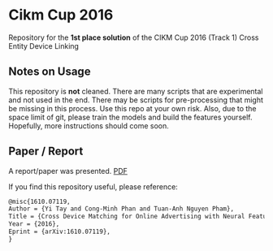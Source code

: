 # Cikm Cup 2016
Repository for the **1st place solution** of the CIKM Cup 2016 (Track 1)
Cross Entity Device Linking

## Notes on Usage
This repository is **not** cleaned. There are many scripts that are experimental
and not used in the end. There may be scripts for pre-processing that might be missing
in this process. Use this repo at your own risk. Also, due to the space limit of
git, please train the models and build the features yourself. Hopefully, more instructions
should come soon.

## Paper / Report
A report/paper was presented. [PDF](https://arxiv.org/pdf/1610.07119.pdf)

If you find this repository useful, please reference:
```latex
@misc{1610.07119,
Author = {Yi Tay and Cong-Minh Phan and Tuan-Anh Nguyen Pham},
Title = {Cross Device Matching for Online Advertising with Neural Feature Ensembles : First Place Solution at CIKM Cup 2016},
Year = {2016},
Eprint = {arXiv:1610.07119},
}
```



